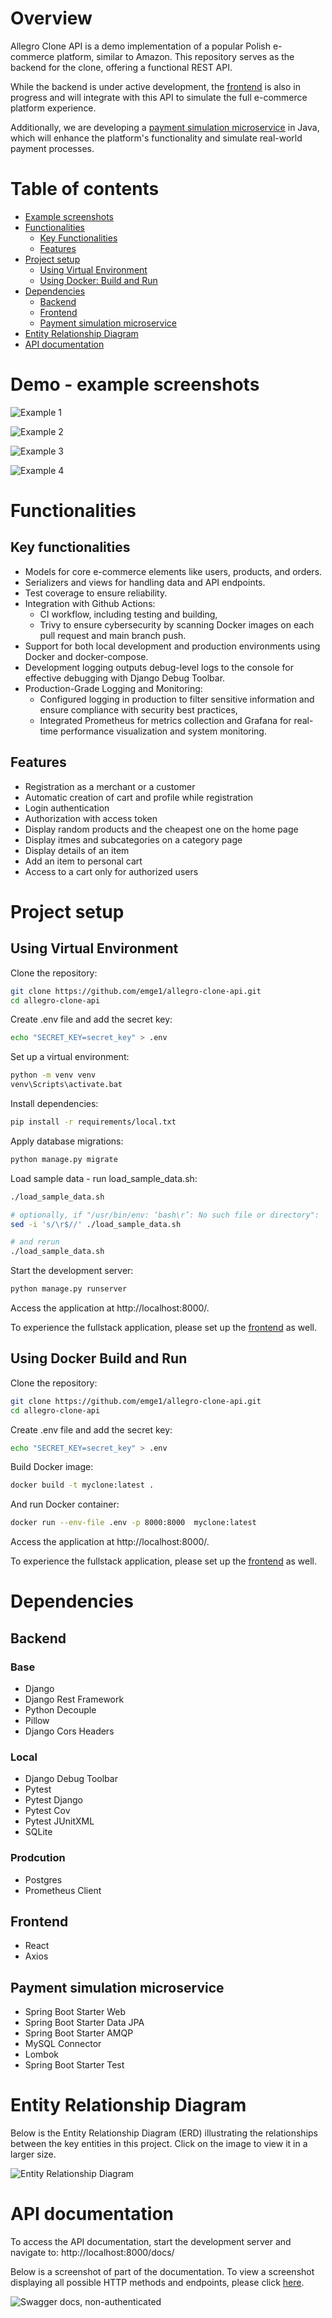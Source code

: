 # Overview

Allegro Clone API is a demo implementation of a popular Polish e-commerce platform, similar to Amazon. This repository 
serves as the backend for the clone, offering a functional REST API.

While the backend is under active development, the [frontend](https://github.com/emge1/allegro-clone-frontend) is also 
in progress and will integrate with this API to simulate the full e-commerce platform experience.

Additionally, we are developing a [payment simulation microservice](https://github.com/emge1/payment_simulation) in Java, which will enhance the platform's 
functionality and simulate real-world payment processes.

# Table of contents
* [Example screenshots](#example-screenshots)
* [Functionalities](#functionalities)
  * [Key Functionalities](#key-functionalities)
  * [Features](#features)
* [Project setup](#project-setup)
  * [Using Virtual Environment](#using-virtual-environment)
  * [Using Docker: Build and Run](#using-docker-build-and-run)
* [Dependencies](#dependencies)
  * [Backend](#backend)
  * [Frontend](#frontend)
  * [Payment simulation microservice](#payment-simulation-microservice)
* [Entity Relationship Diagram](#entity-relationship-diagram)
* [API documentation](#api-documentation)


# Demo - example screenshots
![Example 1](media/readme/example1.png)

![Example 2](media/readme/example2.png)

![Example 3](media/readme/example3.png)

![Example 4](media/readme/example4.png)
# Functionalities

## Key functionalities
* Models for core e-commerce elements like users, products, and orders.
* Serializers and views for handling data and API endpoints.
* Test coverage to ensure reliability.
* Integration with Github Actions: 
  * CI workflow, including testing and building,
  * Trivy to ensure cybersecurity by scanning Docker images on each pull request and main branch push.
* Support for both local development and production environments using Docker and docker-compose.
* Development logging outputs debug-level logs to the console for effective debugging with Django Debug Toolbar.
* Production-Grade Logging and Monitoring:
  * Configured logging in production to filter sensitive information and ensure compliance with security best practices,
  * Integrated Prometheus for metrics collection and Grafana for real-time performance visualization and system monitoring.

## Features
* Registration as a merchant or a customer
* Automatic creation of cart and profile while registration
* Login authentication
* Authorization with access token
* Display random products and the cheapest one on the home page
* Display itmes and subcategories on a category page
* Display details of an item
* Add an item to personal cart
* Access to a cart only for authorized users

# Project setup

## Using Virtual Environment

Clone the repository:
```bash
git clone https://github.com/emge1/allegro-clone-api.git
cd allegro-clone-api
```
Create .env file and add the secret key:
```bash
echo "SECRET_KEY=secret_key" > .env
```
Set up a virtual environment:

```bash
python -m venv venv
venv\Scripts\activate.bat
```
Install dependencies:
```bash
pip install -r requirements/local.txt 
```
Apply database migrations:
```bash
python manage.py migrate
```
Load sample data - run load_sample_data.sh:
``` bash
./load_sample_data.sh

# optionally, if "/usr/bin/env: ‘bash\r’: No such file or directory":
sed -i 's/\r$//' ./load_sample_data.sh 

# and rerun
./load_sample_data.sh
```
Start the development server:
```bash
python manage.py runserver
```

Access the application at http://localhost:8000/.

To experience the fullstack application, please set up the [frontend](https://github.com/emge1/allegro-clone-frontend) as well.

## Using Docker Build and Run

Clone the repository:
```bash
git clone https://github.com/emge1/allegro-clone-api.git
cd allegro-clone-api
```
Create .env file and add the secret key:

```bash
echo "SECRET_KEY=secret_key" > .env
```
Build Docker image:
```bash
docker build -t myclone:latest .
```
And run Docker container:
```bash
docker run --env-file .env -p 8000:8000  myclone:latest
```
Access the application at http://localhost:8000/.

To experience the fullstack application, please set up the [frontend](https://github.com/emge1/allegro-clone-frontend) as well.

# Dependencies
## Backend
### Base
* Django
* Django Rest Framework
* Python Decouple
* Pillow
* Django Cors Headers

### Local
* Django Debug Toolbar
* Pytest
* Pytest Django
* Pytest Cov
* Pytest JUnitXML
* SQLite

### Prodcution
* Postgres 
* Prometheus Client

## Frontend
* React
* Axios

## Payment simulation microservice
* Spring Boot Starter Web
* Spring Boot Starter Data JPA
* Spring Boot Starter AMQP
* MySQL Connector
* Lombok
* Spring Boot Starter Test

# Entity Relationship Diagram 
Below is the Entity Relationship Diagram (ERD) illustrating the relationships between the key entities in this project. Click on the image to view it in a larger size.

![Entity Relationship Diagram](media/readme/entity_diagram.png)

# API documentation

To access the API documentation, start the development server and navigate to:
 http://localhost:8000/docs/

Below is a screenshot of part of the documentation.
To view a screenshot displaying all possible HTTP methods and endpoints, please click [here](media/readme/localhost_8000_docs_.jpeg).

![Swagger docs, non-authenticated](media/readme/docs.png)
